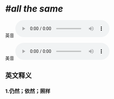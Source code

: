# ***\#all the same*** 
英音
<audio src="./media/all the same1_AAC.aac" controls="controls"></audio>

美音
<audio src="./media/all the same2_AAC.aac" controls="controls"></audio>



  

英文释义
---
### 1.**仍然；依然；照样**  


